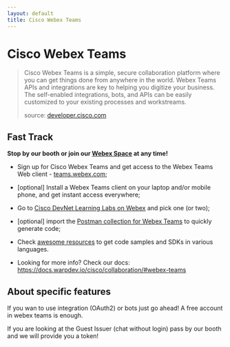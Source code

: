 ```yaml
---
layout: default
title: Cisco Webex Teams
---
```

# Cisco Webex Teams

> Cisco Webex Teams is a simple, secure collaboration platform where you can get things done from anywhere in the world. Webex Teams APIs and integrations are key to helping you digitize your business. The self-enabled integrations, bots, and APIs can be easily customized to your existing processes and workstreams.
>
> source: [developer.cisco.com](https://developer.cisco.com/site/spark/)

## Fast Track

**Stop by our booth or join our [Webex Space](https://eurl.io/#ryg_Ltg_E) at any time!**

- Sign up for Cisco Webex Teams and get access to the Webex Teams Web client - [teams.webex.com](https://teams.webex.com/);

- [optional] Install a Webex Teams client on your laptop and/or mobile phone, and get instant access everywhere;

- Go to [Cisco DevNet Learning Labs on Webex](https://developer.cisco.com/learning/tracks/collab-cloud) and pick one (or two);

- [optional] import the [Postman collection for Webex Teams](https://github.com/CiscoDevNet/postman-webex) to quickly generate code;

- Check [awesome resources](https://github.com/CiscoDevNet/awesome-webex) to get code samples and SDKs in various languages.

- Looking for more info? Check our docs: https://docs.warpdev.io/cisco/collaboration/#webex-teams

## About specific features

If you wan to use integration (OAuth2) or bots just go ahead! A free account in webex teams is enough. 

If you are looking at the Guest Issuer (chat without login) pass by our booth and we will provide you a token!
